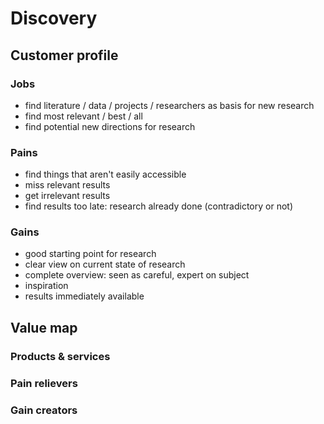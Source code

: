 # Discovery

## Customer profile

### Jobs

* find literature / data / projects / researchers as basis for new research
* find most relevant / best / all
* find potential new directions for research

### Pains

* find things that aren't easily accessible
* miss relevant results
* get irrelevant results
* find results too late: research already done (contradictory or not)

### Gains

* good starting point for research
* clear view on current state of research
* complete overview: seen as careful, expert on subject
* inspiration
* results immediately available

## Value map

### Products & services

### Pain relievers

### Gain creators
